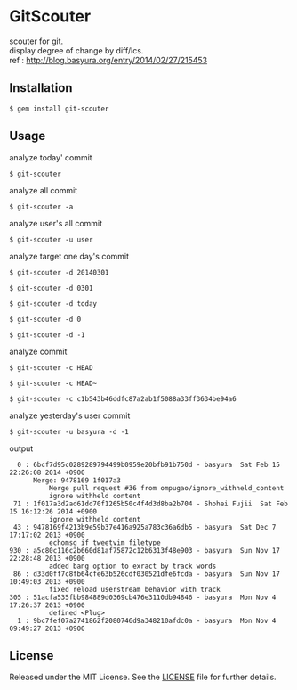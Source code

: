 # GitScouter

scouter for git.  
display degree of change by diff/lcs.  
ref : http://blog.basyura.org/entry/2014/02/27/215453

## Installation

    $ gem install git-scouter

## Usage

analyze today' commit

    $ git-scouter

analyze all commit

    $ git-scouter -a

analyze user's all commit

    $ git-scouter -u user

analyze target one day's commit

    $ git-scouter -d 20140301

    $ git-scouter -d 0301

    $ git-scouter -d today

    $ git-scouter -d 0

    $ git-scouter -d -1

analyze commit

    $ git-scouter -c HEAD

    $ git-scouter -c HEAD~

    $ git-scouter -c c1b543b46ddfc87a2ab1f5088a33ff3634be94a6

analyze yesterday's user commit

    $ git-scouter -u basyura -d -1

output

      0 : 6bcf7d95c0289289794499b0959e20bfb91b750d - basyura  Sat Feb 15 22:26:08 2014 +0900
          Merge: 9478169 1f017a3
              Merge pull request #36 from ompugao/ignore_withheld_content
              ignore withheld content
     71 : 1f017a3d2ad61dd70f1265b50c4f4d3d8ba2b704 - Shohei Fujii  Sat Feb 15 16:12:26 2014 +0900
              ignore withheld content
     43 : 9478169f4213b9e59b37e416a925a783c36a6db5 - basyura  Sat Dec 7 17:17:02 2013 +0900
              echomsg if tweetvim filetype
    930 : a5c80c116c2b660d81af75872c12b6313f48e903 - basyura  Sun Nov 17 22:28:48 2013 +0900
              added bang option to exract by track words
     86 : d33d0ff7c8fb64cfe63b526cdf030521dfe6fcda - basyura  Sun Nov 17 10:49:03 2013 +0900
              fixed reload userstream behavior with track
    305 : 51acfa535fbb984889d0369cb476e3110db94846 - basyura  Mon Nov 4 17:26:37 2013 +0900
              defined <Plug>
      1 : 9bc7fef07a2741862f2080746d9a348210afdc0a - basyura  Mon Nov 4 09:49:27 2013 +0900

## License

Released under the MIT License.  See the [LICENSE][] file for further details.

[license]: LICENSE.txt
